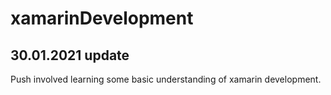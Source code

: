 # xamarinDevelopment
## 30.01.2021 update
Push involved learning some basic understanding of xamarin development.
